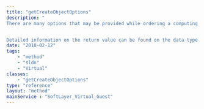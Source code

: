```yaml
---
title: "getCreateObjectOptions"
description: "
There are many options that may be provided while ordering a computing instance, this method can be used to determine what these options are. 


Detailed information on the return value can be found on the data type page for [[SoftLayer_Container_Virtual_Guest_Configuration (type)]]. "
date: "2018-02-12"
tags:
    - "method"
    - "sldn"
    - "Virtual"
classes:
    - "getCreateObjectOptions"
type: "reference"
layout: "method"
mainService : "SoftLayer_Virtual_Guest"
---
```

